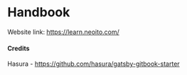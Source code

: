 # Handbook

Website link: https://learn.neoito.com/


#### Credits

Hasura - https://github.com/hasura/gatsby-gitbook-starter
